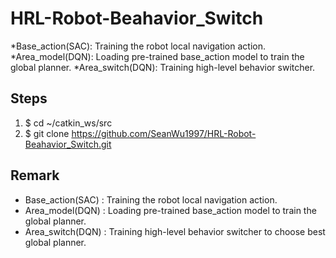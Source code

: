 # HRL-Robot-Beahavior_Switch
*Base_action(SAC): Training the robot local navigation action.
*Area_model(DQN): Loading pre-trained base_action model to train the global planner.
*Area_switch(DQN): Training high-level behavior switcher.
## Steps
1. $ cd ~/catkin_ws/src
2. $ git clone https://github.com/SeanWu1997/HRL-Robot-Beahavior_Switch.git
## Remark
* Base_action(SAC)
: Training the robot local navigation action.
* Area_model(DQN)
: Loading pre-trained base_action model to train the global planner.
* Area_switch(DQN)
: Training high-level behavior switcher to choose best global planner.

